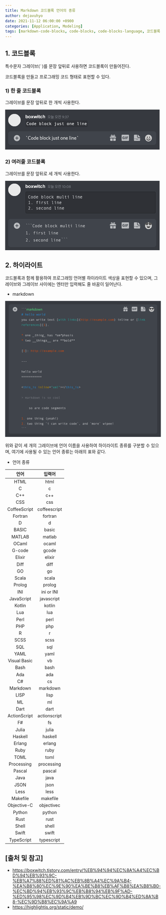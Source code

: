 ```yaml
---
title: Markdown 코드블록 언어의 종류
author: dejavuhyo
date: 2021-11-12 06:00:00 +0900
categories: [Application, Modeling]
tags: [markdown-code-blocks, code-blocks, code-blocks-language, 코드블록, 코드블록-언어]
---
```


## 1. 코드블록
특수문자 그레이브(``` ` ```)를 문장 앞뒤로 사용하면 코드블록이 만들어진다.

코드블록을 만들고 프로그래밍 코드 형태로 표현할 수 있다.

### 1) 한 줄 코드블록
그레이브를 문장 앞뒤로 한 개씩 사용한다.

![one-line-code-blocks](/assets/img/2021-11-12-markdown-code-blocks-language/one-line-code-blocks.png)

### 2) 여러줄 코드블록
그레이브를 문장 앞뒤로 세 개씩 사용한다.

![multi-line-code-blocks](/assets/img/2021-11-12-markdown-code-blocks-language/multi-line-code-blocks.png)

## 2. 하이라이트
코드블록과 함께 활용하여 프로그래밍 언어별 하이라이트 색상을 표현할 수 있으며, 그레이브와 그레이브 사이에는 엔터만 입력해도 줄 바꿈이 일어난다.

* markdown

![markdown-highlight](/assets/img/2021-11-12-markdown-code-blocks-language/markdown-highlight.png)

위와 같이 세 개의 그레이브에 언어 이름을 사용하여 하이라이트 종류를 구분할 수 있으며, 여기에 사용될 수 있는 언어 종류는 아래의 표와 같다.

* 언어 종류

| 언어 | 입력어 |
|:-----:|:-----:|
| HTML | html |
| C | c |
| C++ | c++ |
| CSS | css |
| CoffeeScript | coffeescript |
| Fortran | fortran |
| D | d |
| BASIC | basic |
| MATLAB | matlab |
| OCaml | ocaml |
| G-code | gcode |
| Elixir | elixir |
| Diff | diff |
| GO | go |
| Scala | scala |
| Prolog | prolog |
| INI | ini or INI |
| JavaScript | javascript |
| Kotlin | kotlin |
| Lua | lua |
| Perl | perl |
| PHP | php |
| R | r |
| SCSS | scss |
| SQL | sql |
| YAML | yaml |
| Visual Basic | vb |
| Bash | bash |
| Ada | ada |
| C# | cs |
| Markdown | markdown |
| LISP | lisp |
| ML | ml |
| Dart | dart |
| ActionScript | actionscript |
| F# | fs |
| Julia | julia |
| Haskell | haskell |
| Erlang | erlang |
| Ruby | ruby |
| TOML | toml |
| Processing | processing |
| Pascal | pascal |
| Java | java |
| JSON | json |
| Less | less |
| Makefile | makefile |
| Objective-C | objectivec |
| Python | python |
| Rust | rust |
| Shell | shell |
| Swift | swift |
| TypeScript | typescript |

## [출처 및 참고]
* <https://boxwitch.tistory.com/entry/%EB%94%94%EC%8A%A4%EC%BD%94%EB%93%9C-%EB%A7%88%ED%81%AC%EB%8B%A4%EC%9A%B4-%EA%B8%80%EC%9E%90%EA%BE%B8%EB%AF%B8%EA%B8%B0-%EC%BD%94%EB%93%9C%EB%B8%94%EB%9F%AD-%ED%95%98%EC%9D%B4%EB%9D%BC%EC%9D%B4%ED%8A%B8-%EC%9D%B8%EC%9A%A9>
* <https://highlightjs.org/static/demo/>
